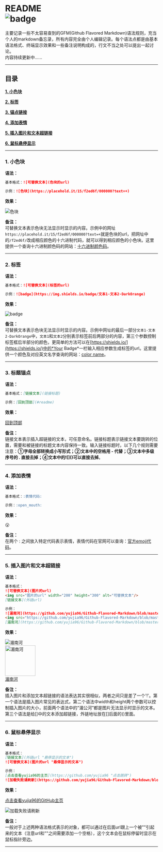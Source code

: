 README  
![badge](https://img.shields.io/badge/jcyu96-@qq.com-DarkOrange "作者")
====
主要记录一些不太容易查到的GFM(Github Flavored Markdown)语法规则，充当个人的markdown备忘录，所有内容完全由个人编辑记录。每个语法点都是由基本语法格式、终端显示效果和一些备注说明构成的，行文不当之处可以提出一起讨论。  
内容持续更新中......  
***
## 目录  
[**1. 小色块**](#1-小色块)  

[**2. 标签**](#2-标签)  

[**3. 锚点链接**](#3-标题锚点)  

[**4. 添加表情**](#4-添加表情)  

[**5. 插入图片和文本超链接**](#5-插入图片和文本超链接)  

[**6. 鼠标悬停显示**](#6-鼠标悬停显示)  

***
### 1. 小色块
**语法：**  
```markdown
基本格式：![可替换文本](色块的url)  

示例：![色块](https://placehold.it/15/f2ed6f/000000?text=+)
```
**效果：**  

![色块](https://placehold.it/15/f2ed6f/000000?text=+)  

**备注：**  
可替换文本表示色块无法显示时显示的内容。示例中的网址`https://placehold.it/15/f2ed6f/000000?text=+`就是色块的url，把网址中的`/f2ed6f/`改成相应颜色的十六进制代码，就可以得到相应颜色的小色块。这里提供一个查询十六进制颜色码的网站：[十六进制颜色码](http://www.peise.net/tools/web/ "点击跳转")。
***
### 2. 标签
**语法：**  
```markdown
基本格式：![可替换文本](标签的url)  

示例：![badge](https://img.shields.io/badge/文本1-文本2-DarkOrange)
```
**效果：**  

![badge](https://img.shields.io/badge/文本1-文本2-DarkOrange "标签")  

**备注：**  
可替换文本表示色块无法显示时显示的内容。示例中网址的最后一部分`文本1-文本2-DarkOrange`中，`文本1`和`文本2`分别表示标签前后两部分的内容，第三个参数控制标签框后半部分的颜色，更简单的方法可以在[https://shields.io/](https://shields.io/)中的*Your Badge*一栏输入相应参数生成标签的url。这里提供一个颜色及对应英文名字查询的网站：[color name](https://html-color-codes.info/color-names/)。
***
### 3. 标题锚点
**语法：**  
```markdown
基本格式：[链接文本](链接标题)  

示例：[回到顶部](#readme)
```
**效果：**  

[回到顶部](#readme "回到顶部")  

**备注：**  
链接文本表示插入超链接的文本，可任意命名。链接标题表示链接文本要跳转的位置，需要和被链接的标题文本内容保持一致。输入链接标题时，以下几个规则需要注意：**①字母全部转换成小写形式；②文本中的空格用 - 代替；③文本中多级序号的 . 直接去掉；④文本中的\!\[\]\(\)可以直接去掉**。
***
### 4. 添加表情
**语法：**  
```markdown
基本格式：:表情代码:  

示例：:open_mouth:
```
**效果：**  

:open_mouth:  

**备注：**  
在两个 : 之间放入特定代码表示表情，表情代码在官网可以查询：[官方emoji代码](https://www.webfx.com/tools/emoji-cheat-sheet/)。
***
### 5. 插入图片和文本超链接
**语法：**  
```markdown
基本格式：  
![可替换文本](图片的url)  
<img src="图片的url" width="200" height="300" alt="可替换文本"/>  
[链接文本](外链url)  

示例：  
![湄南河](https://github.com/yujia96/Github-Flavored-Markdown/blob/master/Examples/%E6%B9%84%E5%8D%97%E6%B2%B3.jpg)
<img src="https://github.com/yujia96/Github-Flavored-Markdown/blob/master/Examples/%E6%B9%84%E5%8D%97%E6%B2%B3.jpg" width="200" height="400" alt="湄南河"/>
[湄南河](https://github.com/yujia96/Github-Flavored-Markdown/blob/master/Examples/%E6%B9%84%E5%8D%97%E6%B2%B3.jpg)
```
**效果：**  

![湄南河](https://github.com/yujia96/Github-Flavored-Markdown/blob/master/Examples/%E6%B9%84%E5%8D%97%E6%B2%B3.jpg)  
<img src="https://github.com/yujia96/Github-Flavored-Markdown/blob/master/Examples/%E6%B9%84%E5%8D%97%E6%B2%B3.jpg" width="100" height="100" alt="湄南河"/>  
[湄南河](https://github.com/yujia96/Github-Flavored-Markdown/blob/master/Examples/%E6%B9%84%E5%8D%97%E6%B2%B3.jpg)  

**备注：**  
插入图片和添加文本超链接的语法表达其实很相似，两者之间只是差了一个'!'。第一个语法是插入图片常见的表达式，第二个语法中width和height两个参数可以控制插入图片的大小，前面两个语法中的“湄公河”都是图片无法显示时显示的文本。第三个语法是给[]中的文本添加超链接，外链地址放在[]后面的()里面。
***
### 6. 鼠标悬停显示
**语法：**  
```markdown
基本格式：  
[链接文本](外链url "悬停显示的文本")  
![可替换文本](图片的url "悬停显示的文本")  

示例：  
[点击查看yujia96的主页](https://github.com/yujia96 "点击跳转")  
![加载失败请刷新](https://github.com/yujia96/Github-Flavored-Markdown/blob/master/Examples/%E6%B9%84%E5%8D%97%E6%B2%B3.jpg "这是湄南河") 
```
**效果：**  

[点击查看yujia96的GitHub主页](https://github.com/yujia96 "点击跳转")  

![加载失败请刷新](https://github.com/yujia96/Github-Flavored-Markdown/blob/master/Examples/%E6%B9%84%E5%8D%97%E6%B2%B3.jpg "这是湄南河")  

**备注：**  
一般对于上述两种语法格式表示的对象，都可以通过在后面url跟上一个被""引起来的文本（注意url和""之间需要添加一个空格），这个文本会在鼠标停留时显示在鼠标指针旁边。
***
